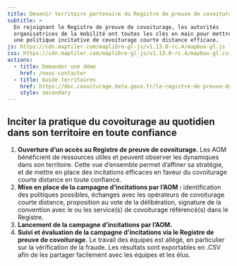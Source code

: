 ```yaml
---
title: Devenir territoire partenaire du Registre de preuve de covoiturage
subtitle: >
  En rejoignant le Registre de preuve de covoiturage, les autorités
  organisatrices de la mobilité ont toutes les clés en main pour mettre en place
  une politique incitative de covoiturage courte distance efficace.
js: https://cdn.maptiler.com/maplibre-gl-js/v1.13.0-rc.4/mapbox-gl.js
css: https://cdn.maptiler.com/maplibre-gl-js/v1.13.0-rc.4/mapbox-gl.css
actions:
  - title: Demander une démo
    href: /nous-contacter
  - title: Guide territoires
    href: https://doc.covoiturage.beta.gouv.fr/le-registre-de-preuve-de-covoiturage/devenir-partenaire/je-suis-un-territoire
    style: secondary
---
```


## Inciter la pratique du covoiturage au quotidien dans son territoire en toute confiance

1. **Ouverture d’un accès au Registre de preuve de covoiturage.** Les AOM bénéficient de ressources utiles et peuvent observer les dynamiques dans son territoire. Cette vue d’ensemble permet d’affiner sa stratégie, et de mettre en place des incitations efficaces en faveur du covoiturage courte distance en toute confiance.
2. **Mise en place de la campagne d’incitations par l’AOM :** identification des politiques possibles, échanges avec les opérateurs de covoiturage courte distance, proposition au vote de la délibération, signature de la convention avec le ou les service(s) de covoiturage référencé(s) dans le Registre.
3. **Lancement de la campagne d’incitations par l’AOM.**
4. **Suivi et évaluation de la campagne d’incitations via le Registre de preuve de covoiturage.** Le travail des équipes est allégé, en particulier sur la vérification de la fraude. Les résultats sont exportables en .CSV afin de les partager facilement avec les équipes et les élus.
